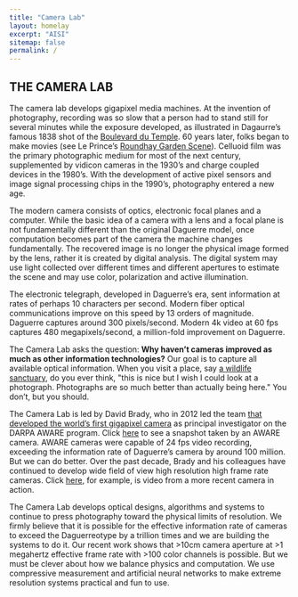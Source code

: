 ```yaml
---
title: "Camera Lab"
layout: homelay
excerpt: "AISI"
sitemap: false
permalink: /
---
```


<!-- <div markdown="0" id="carousel" class="carousel slide" data-ride="carousel" data-interval="4000" data-pause="hover" >
<ol class="carousel-indicators">
<li data-target="#carousel" data-slide-to="0" class="active"></li>
<li data-target="#carousel" data-slide-to="1" ></li>
<li data-target="#carousel" data-slide-to="2"></li>
<li data-target="#carousel" data-slide-to="3"></li>
<li data-target="#carousel" data-slide-to="4"></li>
</ol>
<div class="carousel-inner" markdown="0">


<div class="item active">
    <img src="{{ site.url }}{{ site.baseurl }}/assets/images/slider/gigapixel_camera.png" alt="Slide 0" oncontextmenu="return false;" />
</div>
<div class="item ">
    <img src="{{ site.url }}{{ site.baseurl }}/assets/images/slider/gigapixel_camera.png" alt="Slide 1" oncontextmenu="return false;" />
</div>
<div class="item">
    <img src="{{ site.url }}{{ site.baseurl }}/assets/images/slider/gigapixel_camera.png" alt="Slide 2" oncontextmenu="return false;" />
</div>
<div class="item">
    <img src="{{ site.url }}{{ site.baseurl }}/assets/images/slider/gigapixel_camera.png" alt="Slide 3" oncontextmenu="return false;" />
</div>
<div class="item">
    <img src="{{ site.url }}{{ site.baseurl }}/assets/images/slider/gigapixel_camera.png" alt="Slide 4" oncontextmenu="return false;" />
</div>
</div>

</div> -->


<!-- ## Welcome

The Duke Information Spaces Project develops sensor arrays for real-time virtual reality broadcasting. As an example, the image shown above was captured by the DISP's AWARE10 camera at the 2013 ACC Championship Game. Click here to view an AWARE10 image interactively. Click [here](http://www.gigapan.com/gigapans/146504) to see more shots from the game.  Current research topics include 

(1) sensor system design, including lens design and computer architecture, to capture and broadcast events in real-time and 
(2) The use of artificial intelligence to
- control capture parameters, such as focus, exposure and attention in camera arrays
- manage gigapixel/second data streams, e.g. compress and analyze
- and composite virtual reality from sensor data streams. 

DISP was previously known as the Duke Imaging and Spectroscopy Program, which focused on physical layer coding, generalized sampling and nonlinear signal processing to build optical imaging and spectroscopy systems spanning x-ray to radio wave frequencies. DISP is affiliated with the Department of Electrical and Computer Engineering, the Fitzpatrick Institute for Photonics and the Pratt School of Engineering at Duke University.

More details on DISP can be found by exploring the publications on our [google scholar](https://scholar.google.com/citations?user=CcSZwTsAAAAJ&hl=en) page or by looking at the textbook [Optical Imaging and Spectroscopy](http://www.opticalimaging.org/).  -->



## THE CAMERA LAB

The camera lab develops gigapixel media machines. At the invention of photography, recording was so slow that a person had to stand still for several minutes while the exposure developed, as illustrated in Dagaurre’s famous 1838 shot of the [Boulevard du Temple](https://en.wikipedia.org/wiki/Boulevard_du_Temple_(photograph)). 60 years later, folks began to make movies (see Le Prince’s [Roundhay Garden Scene](https://en.wikipedia.org/wiki/Roundhay_Garden_Scene)). Celluoid film was the primary photographic medium for most of the next century, supplemented by vidicon cameras in the 1930’s and charge coupled devices in the 1980’s. With the development of active pixel sensors and image signal processing chips in the 1990’s, photography entered a new age.

The modern camera consists of optics, electronic focal planes and a computer. While the basic idea of a camera with a lens and a focal plane is not fundamentally different than the original Daguerre model, once computation becomes part of the camera the machine changes fundamentally. The recovered image is no longer the physical image formed by the lens, rather it is created by digital analysis. The digital system may use light collected over different times and different apertures to estimate the scene and may use color, polarization and active illumination.

The electronic telegraph, developed in Daguerre’s era, sent information at rates of perhaps 10 characters per second. Modern fiber optical communications improve on this speed by 13 orders of magnitude. Daguerre captures around 300 pixels/second. Modern 4k video at 60 fps captures 480 megapixels/second, a million-fold improvement on Daguerre.

The Camera Lab asks the question: **Why haven’t cameras improved as much as other information technologies?** Our goal is to capture all available optical information. When you visit a place, say [a wildlife sanctuary](https://rdcu.be/cOxHn), do you ever think, "this is nice but I wish I could look at a photograph. Photographs are so much better than actually being here." You don’t, but you should.

The Camera Lab is led by David Brady, who in 2012 led the team [that developed the world’s first gigapixel camera](https://www.youtube.com/watch?v=ldQXHP7TFUE) as principal investigator on the DARPA AWARE program. Click [here](http://www.gigapan.com/gigapans/146504) to see a snapshot taken by an AWARE camera. AWARE cameras were capable of 24 fps video recording, exceeding the information rate of Daguerre’s camera by around 100 million. But we can do better. Over the past decade, Brady and his colleagues have continued to develop wide field of view high resolution high frame rate cameras. Click [here](https://aqueti.vids.io/videos/a09dd8b41c1ee0c728/videowall-mp4), for example, is video from a more recent camera in action.

The Camera Lab develops optical designs, algorithms and systems to continue to press photography toward the physical limits of resolution. We firmly believe that it is possible for the effective information rate of cameras to exceed the Daguerreotype by a trillion times and we are building the systems to do it. Our recent work shows that >10cm camera aperture at >1 megahertz effective frame rate with >100 color channels is possible. But we must be clever about how we balance physics and computation. We use compressive measurement and artificial neural networks to make extreme resolution systems practical and fun to use.



